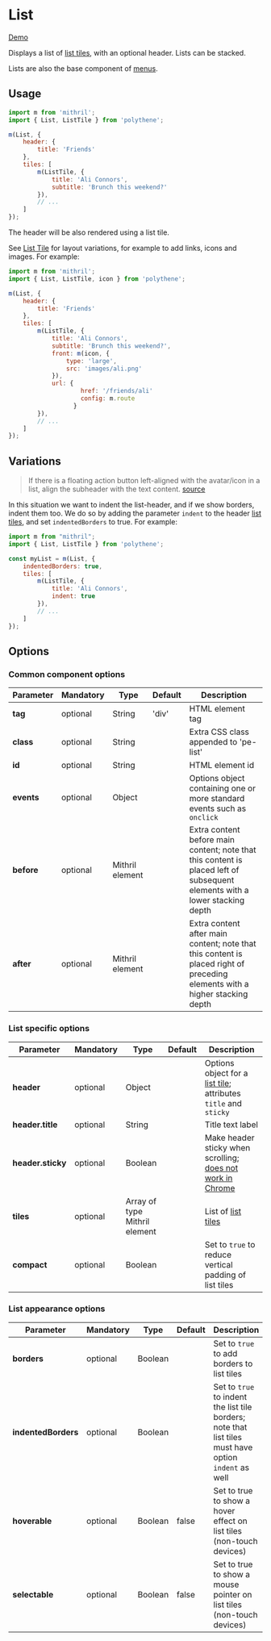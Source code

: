 # List

<a class="btn-demo" href="http://arthurclemens.github.io/Polythene-examples/index.html#/list">Demo</a>

Displays a list of [list tiles](#list-tile), with an optional header. Lists can be stacked.

Lists are also the base component of [menus](#menu).

## Usage

~~~javascript
import m from 'mithril';
import { List, ListTile } from 'polythene';

m(List, {
	header: {
		title: 'Friends'
	},
	tiles: [
	    m(ListTile, {
	        title: 'Ali Connors',
	        subtitle: 'Brunch this weekend?'
	    }),
	    // ...
	]
});
~~~

The header will be also rendered using a list tile.

See [List Tile](#list-tile) for layout variations, for example to add links, icons and images. For example:

~~~javascript
import m from 'mithril';
import { List, ListTile, icon } from 'polythene';

m(List, {
	header: {
		title: 'Friends'
	},
	tiles: [
	    m(ListTile, {
	        title: 'Ali Connors',
	        subtitle: 'Brunch this weekend?',
	        front: m(icon, {
	            type: 'large',
	            src: 'images/ali.png'
	        }),
	        url: {
				    href: '/friends/ali'
				    config: m.route
				  }
	    }),
	    // ...
	]
});
~~~


## Variations

> If there is a floating action button left-aligned with the avatar/icon in a list,
> align the subheader with the text content.
> [source](http://www.google.com/design/spec/components/subheaders.html#subheaders-list-subheaders)

In this situation we want to indent the list-header, and if we show borders, indent them too. We do so by adding the parameter `indent` to the header [list tiles](#list-tile), and set `indentedBorders` to true. For example:

~~~javascript
import m from "mithril";
import { List, ListTile } from 'polythene';

const myList = m(List, {
	indentedBorders: true,
	tiles: [
	    m(ListTile, {
	        title: 'Ali Connors',
	        indent: true
	    }),
	    // ...
	]
});
~~~


## Options

### Common component options

| **Parameter** |  **Mandatory** | **Type** | **Default** | **Description** |
| ------------- | -------------- | -------- | ----------- | --------------- |
| **tag** | optional | String | 'div' | HTML element tag |
| **class** | optional | String |  | Extra CSS class appended to 'pe-list' |
| **id** | optional | String | | HTML element id |
| **events** | optional | Object | | Options object containing one or more standard events such as `onclick` |
| **before** | optional | Mithril element | | Extra content before main content; note that this content is placed left of subsequent elements with a lower stacking depth |
| **after** | optional | Mithril element | | Extra content after main content; note that this content is placed right of preceding elements with a higher stacking depth |

### List specific options

| **Parameter** |  **Mandatory** | **Type** | **Default** | **Description** |
| ------------- | -------------- | -------- | ----------- | --------------- |
| **header** | optional | Object | | Options object for a [list tile](#list-tile); attributes `title` and `sticky` |
| **header.title** | optional | String | | Title text label |
| **header.sticky** | optional | Boolean | | Make header sticky when scrolling; [does not work in Chrome](http://caniuse.com/#feat=css-sticky) |
| **tiles** | optional | Array of type Mithril element | | List of [list tiles](#list-tile) |
| **compact** | optional | Boolean | | Set to `true` to reduce vertical padding of list tiles |

### List appearance options

| **Parameter** |  **Mandatory** | **Type** | **Default** | **Description** |
| ------------- | -------------- | -------- | ----------- | --------------- |
| **borders** | optional | Boolean | | Set to `true` to add borders to list tiles |
| **indentedBorders** | optional | Boolean | | Set to `true` to indent the list tile borders; note that list tiles must have option `indent` as well |
| **hoverable** | optional | Boolean | false | Set to true to show a hover effect on list tiles (non-touch devices) |
| **selectable** | optional | Boolean | false | Set to true to show a mouse pointer on list tiles (non-touch devices) |
